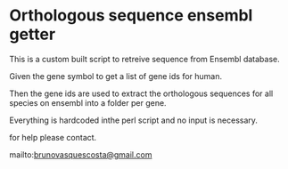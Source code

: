 Orthologous sequence ensembl getter
===================================


This is a custom built script to retreive sequence from Ensembl database.

Given the gene symbol to get a list of gene ids for human.

Then the gene ids are used to extract the orthologous sequences for all species on ensembl into a folder per gene.

Everything is hardcoded inthe perl script and no input is necessary.

for help please contact. 

mailto:brunovasquescosta@gmail.com 

